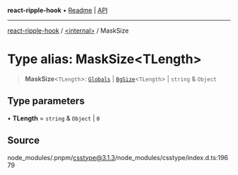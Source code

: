 **react-ripple-hook** • [Readme](../../README.md) \| [API](../../globals.md)

---

[react-ripple-hook](../../README.md) / [\<internal\>](../README.md) / MaskSize

# Type alias: MaskSize\<TLength\>

> **MaskSize**\<`TLength`\>: [`Globals`](Globals.md) \| [`BgSize`](BgSize.md)\<`TLength`\> \| `string` & `Object`

## Type parameters

• **TLength** = `string` & `Object` \| `0`

## Source

node_modules/.pnpm/csstype@3.1.3/node_modules/csstype/index.d.ts:19679
